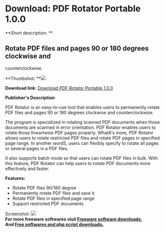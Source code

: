 # Download: PDF Rotator Portable 1.0.0

**Short description: **

## Rotate PDF files and pages 90 or 180 degrees clockwise and
counterclockwise.

  
**Thumbshot: **![](http://www.freewarefiles.com/screenshot/pdfrotator_md.jpg)   
  
**Download link:** [Download PDF Rotator Portable 1.0.0](http://freesoftwares.boysofts.com/PDF-Rotator-Portable_program_84869.html)  
  

**Publisher's Description**  
  

PDF Rotator is an easy-to-use tool that enables users to permanently rotate
PDF files and pages 90 or 180 degrees clockwise and counterclockwise.

The program is specialized in rotating scanned PDF documents when those
documents are scanned in error orientation. PDF Rotator enables users to
rotate those thwartwise PDF pages properly. WhatA's more, PDF Rotator allows
users to rotate restricted PDF files and rotate PDF pages in specified page
range. In another wordS, users can flexibly specify to rotate all pages or
several pages in a PDF files.

It also supports batch mode so that users can rotate PDF files in bulk. With
this feature, PDF Rotator can help users to rotate PDF documents more
effectively and faster.

**Features:**

  * Rotate PDF files 90/180 degree 
  * Permanently rotate PDF files and save it 
  * Rotate PDF files in specified page range 
  * Support restricted PDF documents 

  
  
Screenshot: ![](http://www.freewarefiles.com/screenshot/pdfrotator.jpg)  
**For more freeware softwares visit [Freeware software downloads.](http://freesoftwares.boysofts.com/)**   
**And [Free softwares and php script downloads.](http://www.boysofts.com/)**

